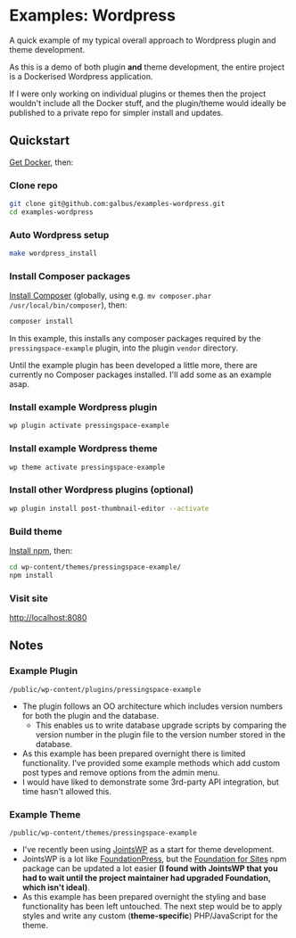 # Examples: Wordpress

A quick example of my typical overall approach to Wordpress plugin and theme development.

As this is a demo of both plugin __and__ theme development, the entire project is a Dockerised Wordpress application. 

If I were only working on individual plugins or themes then the project wouldn't include all the Docker stuff, and the plugin/theme would ideally be published to a private repo for simpler install and updates.

## Quickstart

[Get Docker](https://www.docker.com/get-docker), then:

### Clone repo

```bash
git clone git@github.com:galbus/examples-wordpress.git
cd examples-wordpress
```

### Auto Wordpress setup

```bash
make wordpress_install
```

### Install Composer packages

[Install Composer](https://getcomposer.org/) (globally, using e.g. `mv composer.phar /usr/local/bin/composer`), then:

```bash
composer install
```

In this example, this installs any composer packages required by the `pressingspace-example` plugin, into the plugin `vendor` directory.

Until the example plugin has been developed a little more, there are currently no Composer packages installed. I'll add some as an example asap.

### Install example Wordpress plugin

```bash
wp plugin activate pressingspace-example
```

### Install example Wordpress theme

```bash
wp theme activate pressingspace-example
```

### Install other Wordpress plugins (optional)

```bash
wp plugin install post-thumbnail-editor --activate
```

### Build theme

[Install npm](https://www.npmjs.com/), then:

```bash
cd wp-content/themes/pressingspace-example/
npm install
```

### Visit site

[http://localhost:8080](http://localhost:8080)

## Notes

### Example Plugin

`/public/wp-content/plugins/pressingspace-example`

* The plugin follows an OO architecture which includes version numbers for both the plugin and the database.
    * This enables us to write database upgrade scripts by comparing the version number in the plugin file to the version number stored in the database.
* As this example has been prepared overnight there is limited functionality. I've provided some example methods which add custom post types and remove options from the admin menu.
* I would have liked to demonstrate some 3rd-party API integration, but time hasn't allowed this.

### Example Theme

`/public/wp-content/themes/pressingspace-example`

* I've recently been using [JointsWP](http://jointswp.com/) as a start for theme development.
* JointsWP is a lot like [FoundationPress](https://foundationpress.olefredrik.com/), but the [Foundation for Sites](https://foundation.zurb.com/sites.html) npm package can be updated a lot easier __(I found with JointsWP that you had to wait until the project maintainer had upgraded Foundation, which isn't ideal)__.
* As this example has been prepared overnight the styling and base functionality has been left untouched. The next step would be to apply styles and write any custom (__theme-specific__) PHP/JavaScript for the theme.
